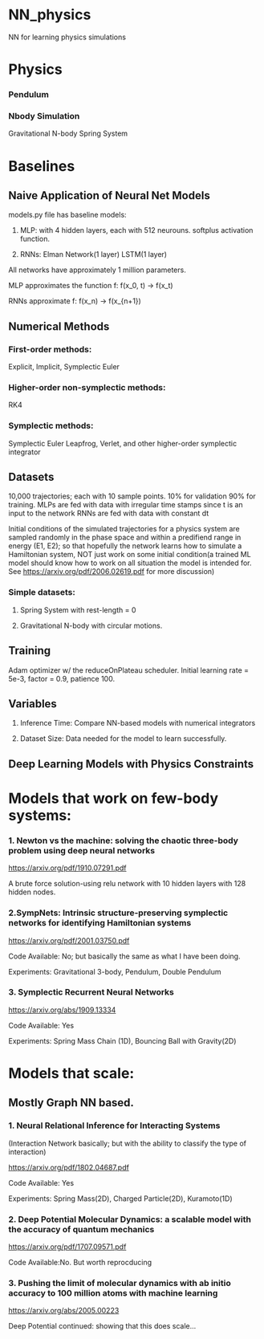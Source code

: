 # NN_physics
NN for learning physics simulations

# Physics
### Pendulum

### Nbody Simulation
Gravitational N-body
Spring System

# Baselines
## Naive Application of Neural Net Models
models.py file has baseline models:

1. MLP: with 4 hidden layers, each with 512 neurouns. softplus activation function.

2. RNNs:
Elman Network(1 layer)
LSTM(1 layer)

All networks have approximately 1 million parameters.

MLP approximates the function f: f(x_0, t) -> f(x_t)

RNNs approximate f: f(x_n) -> f(x_{n+1})
## Numerical Methods
### First-order methods:
Explicit, Implicit, Symplectic Euler
### Higher-order non-symplectic methods:
RK4
### Symplectic methods:
Symplectic Euler
Leapfrog, Verlet, 
and other higher-order symplectic integrator

## Datasets
10,000 trajectories; each with 10 sample points. 10% for validation 90% for training.
MLPs are fed with data with irregular time stamps since t is an input to the network
RNNs are fed with data with constant dt

Initial conditions of the simulated trajectories for a physics system are sampled randomly in the phase space and within a predifiend range in energy (E1, E2); 
so that hopefully the network learns how to simulate a Hamiltonian system, NOT just work on some initial condition(a trained ML model should know how to work on all situation the model is intended for. See https://arxiv.org/pdf/2006.02619.pdf for more discussion)


### Simple datasets:
1) Spring System with rest-length = 0

2) Gravitational N-body with circular motions.

## Training
Adam optimizer w/ the reduceOnPlateau scheduler. Initial learning rate = 5e-3, factor = 0.9, patience 100.

## Variables
1. Inference Time: Compare NN-based models with numerical integrators

2. Dataset Size: Data needed for the model to learn successfully.

## Deep Learning Models with Physics Constraints
# Models that work on few-body systems:
### 1. Newton vs the machine: solving the chaotic three-body problem using deep neural networks

https://arxiv.org/pdf/1910.07291.pdf

A brute force solution-using relu network with 10 hidden layers with 128 hidden nodes. 


### 2.SympNets: Intrinsic structure-preserving symplectic networks for identifying Hamiltonian systems

https://arxiv.org/pdf/2001.03750.pdf

Code Available: No; but basically the same as what I have been doing.

Experiments: Gravitational 3-body, Pendulum, Double Pendulum

### 3. Symplectic Recurrent Neural Networks

https://arxiv.org/abs/1909.13334

Code Available: Yes

Experiments: Spring Mass Chain (1D), Bouncing Ball with Gravity(2D)





# Models that scale:
## Mostly Graph NN based.

### 1. Neural Relational Inference for Interacting Systems 
(Interaction Network basically; but with the ability to classify the type of interaction)

https://arxiv.org/pdf/1802.04687.pdf

Code Available: Yes

Experiments: Spring Mass(2D), Charged Particle(2D), Kuramoto(1D)

### 2. Deep Potential Molecular Dynamics: a scalable model with the accuracy of quantum mechanics

https://arxiv.org/pdf/1707.09571.pdf

Code Available:No. But worth reprocducing

### 3. Pushing the limit of molecular dynamics with ab initio accuracy to 100 million atoms with machine learning

https://arxiv.org/abs/2005.00223

Deep Potential continued: showing that this does scale...




